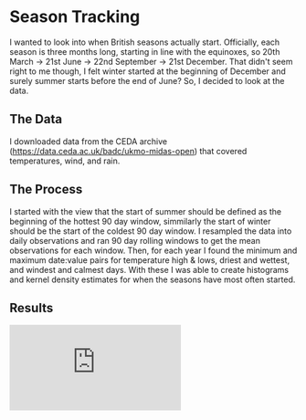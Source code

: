 # Season Tracking
 I wanted to look into when British seasons actually start.  Officially, each season is three months long, starting in line with the equinoxes, so 20th March -> 21st June -> 22nd September -> 21st December.
 That didn't seem right to me though, I felt winter started at the beginning of December and surely summer starts before the end of June?  So, I decided to look at the data.
 
 ## The Data
 I downloaded data from the CEDA archive (https://data.ceda.ac.uk/badc/ukmo-midas-open) that covered temperatures, wind, and rain.
 
 ## The Process
 I started with the view that the start of summer should be defined as the beginning of the hottest 90 day window, simmilarly the start of winter should be the start of the coldest 90 day window.
 I resampled the data into daily observations and ran 90 day rolling windows to get the mean observations for each window.  Then, for each year I found the minimum and maximum date:value pairs for temperature high & lows, driest and wettest, and windest and calmest days.  With these I was able to create histograms and kernel density estimates for when the seasons have most often started.
 
 ## Results
 ![Results](https://github.com/angus-93/Season-Tracking/files/6725633/90_day_window_plot.pdf)

